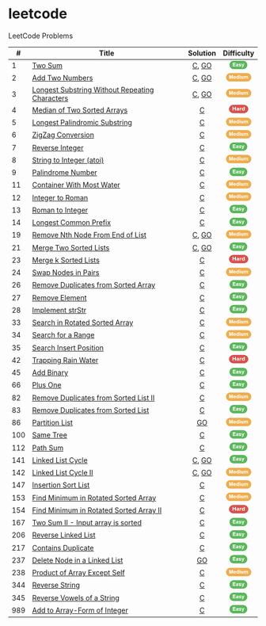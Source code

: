# leetcode
LeetCode Problems

| # | Title | Solution | Difficulty |
|---|-------|:--------:|:----------:|
|1| [Two Sum](https://leetcode.com/problems/two-sum/description/) | [C](./solutions/c/TwoSum.c), [GO](./solutions/go/0001.go) | ![Easy][Easy] |
|2| [Add Two Numbers](https://leetcode.com/problems/add-two-numbers/description/) | [C](./solutions/c/AddTwoNumbers.c), [GO](./solutions/go/0002.go) | ![Medium][Medium] |
|3| [Longest Substring Without Repeating Characters](https://leetcode.com/problems/longest-substring-without-repeating-characters/description/) | [C](./solutions/c/LongestSubstringWithoutRepeatingCharacters.c), [GO](./solutions/go/0003.go) | ![Medium][Medium] |
|4| [Median of Two Sorted Arrays](https://leetcode.com/problems/median-of-two-sorted-arrays/description/) | [C](./solutions/c/MedianOfTwoSortedArrays.c) | ![Hard][Hard] |
|5| [Longest Palindromic Substring](https://leetcode.com/problems/longest-palindromic-substring/description/) | [C](./solutions/c/longestPalindromicSubstring.c) | ![Medium][Medium] |
|6| [ZigZag Conversion](https://leetcode.com/problems/zigzag-conversion/) | [C](./solutions/c/ZigZagConversion.c) | ![Medium][Medium] |
|7| [Reverse Integer](https://leetcode.com/problems/reverse-integer/description/) | [C](./solutions/c/ReverseInteger.c) | ![Easy][Easy] |
|8| [String to Integer (atoi)](https://leetcode.com/problems/string-to-integer-atoi/description/) | [C](./solutions/c/StringToInteger.c) | ![Medium][Medium] |
|9| [Palindrome Number](https://leetcode.com/problems/palindrome-number/description/) | [C](./solutions/c/PalindromeNumber.c) | ![Easy][Easy] |
|11| [Container With Most Water](https://leetcode.com/problems/container-with-most-water/description/) | [C](./solutions/c/ContainerWithMostWater.c) | ![Medium][Medium] |
|12| [Integer to Roman](https://leetcode.com/problems/integer-to-roman/) | [C](./solutions/c/IntegerToRoman.c) | ![Medium][Medium] |
|13| [Roman to Integer](https://leetcode.com/problems/roman-to-integer/) | [C](./solutions/c/RomanToInteger.c) | ![Easy][Easy] |
|14| [Longest Common Prefix](https://leetcode.com/problems/longest-common-prefix/) | [C](./solutions/c/LongestCommonPrefix.c) | ![Easy][Easy] |
|19| [Remove Nth Node From End of List](https://leetcode.com/problems/remove-nth-node-from-end-of-list/description/) | [C](./solutions/c/RemoveNthFromEnd.c), [GO](./solutions/go/0019.go) | ![Medium][Medium] |
|21| [Merge Two Sorted Lists](https://leetcode.com/problems/merge-two-sorted-lists/description/) | [C](./solutions/c/MergeTwoLists.c), [GO](./solutions/go/0021.go) | ![Easy][Easy] |
|23| [Merge k Sorted Lists](https://leetcode.com/problems/merge-k-sorted-lists/description/) | [C](./solutions/c/MergeKLists.c) | ![Hard][Hard] |
|24| [Swap Nodes in Pairs](https://leetcode.com/problems/swap-nodes-in-pairs/description/) | [C](./solutions/c/SwapPairs.c) | ![Medium][Medium] |
|26| [Remove Duplicates from Sorted Array](https://leetcode.com/problems/remove-duplicates-from-sorted-array/description/) | [C](./solutions/c/RemoveDuplicates.c) | ![Easy][Easy] |
|27| [Remove Element](https://leetcode.com/problems/remove-element/description/) | [C](./solutions/c/RemoveElement.c) | ![Easy][Easy] |
|28| [Implement strStr](https://leetcode.com/problems/implement-strstr/description/) | [C](./solutions/c/StrStr.c) | ![Easy][Easy] |
|33| [Search in Rotated Sorted Array](https://leetcode.com/problems/search-in-rotated-sorted-array/description/) | [C](./solutions/c/SearchInRotatedSortedArray.c) | ![Medium][Medium] |
|34| [Search for a Range](https://leetcode.com/problems/search-for-a-range/description/) | [C](./solutions/c/SearchRange.c) | ![Medium][Medium] |
|35| [Search Insert Position](https://leetcode.com/problems/search-insert-position/description/) | [C](./solutions/c/SearchInsert.c) | ![Easy][Easy] |
|42| [Trapping Rain Water](https://leetcode.com/problems/trapping-rain-water/description/) | [C](./solutions/c/TrappingRainWater.c) | ![Hard][Hard] |
|45| [Add Binary](https://leetcode.com/problems/add-binary/) | [C](./solutions/c/AddBinary.c) | ![Easy][Easy] |
|66| [Plus One](https://leetcode.com/problems/plus-one/description/) | [C](./solutions/c/PlusOne.c) | ![Easy][Easy] |
|82| [Remove Duplicates from Sorted List II](https://leetcode.com/problems/remove-duplicates-from-sorted-list-ii/description/) | [C](./solutions/c/RemoveDuplicatesFromSortedListII.c) | ![Medium][Medium] |
|83| [Remove Duplicates from Sorted List](https://leetcode.com/problems/remove-duplicates-from-sorted-list/description/) | [C](./solutions/c/RemoveDuplicatesFromSortedList.c) | ![Easy][Easy] |
|86| [Partition List](https://leetcode.com/problems/partition-list/) | [GO](./solutions/go/0086.go) | ![Medium][Medium] |
|100| [Same Tree](https://leetcode.com/problems/same-tree/description/) | [C](./solutions/c/SameTree.c) | ![Easy][Easy] |
|112| [Path Sum](https://leetcode.com/problems/path-sum/description/) | [C](./solutions/c/PathSum.c) | ![Easy][Easy] |
|141| [Linked List Cycle](https://leetcode.com/problems/linked-list-cycle/description/) | [C](./solutions/c/LinkedListCycle.c), [GO](./solutions/go/0141.go) | ![Easy][Easy] |
|142| [Linked List Cycle II](https://leetcode.com/problems/linked-list-cycle-ii/description/) | [C](./solutions/c/LinkedListCycleII.c), [GO](./solutions/go/0142.go) | ![Medium][Medium] |
|147| [Insertion Sort List](https://leetcode.com/problems/insertion-sort-list/description/) | [C](./solutions/c/InsertionSortList.c) | ![Medium][Medium] |
|153| [Find Minimum in Rotated Sorted Array](https://leetcode.com/problems/find-minimum-in-rotated-sorted-array/description/) | [C](./solutions/c/FindMinimumInRotatedSortedArray.c) | ![Medium][Medium] |
|154| [Find Minimum in Rotated Sorted Array II](https://leetcode.com/problems/find-minimum-in-rotated-sorted-array-ii/description/) | [C](./solutions/c/FindMinimumInRotatedSortedArrayII.c) | ![Hard][Hard] |
|167| [Two Sum II - Input array is sorted](https://leetcode.com/problems/two-sum-ii-input-array-is-sorted/description/) | [C](./solutions/c/TwoSumII.c) | ![Easy][Easy] |
|206| [Reverse Linked List](https://leetcode.com/problems/reverse-linked-list/description/) | [C](./solutions/c/ReverseLinkedList.c) | ![Easy][Easy] |
|217| [Contains Duplicate](https://leetcode.com/problems/contains-duplicate/description/) | [C](./solutions/c/ContainsDuplicate.c) | ![Easy][Easy] |
|237| [Delete Node in a Linked List](https://leetcode.com/problems/delete-node-in-a-linked-list) | [GO](./solutions/go/0237.go) | ![Easy][Easy] |
|238| [Product of Array Except Self](https://leetcode.com/problems/product-of-array-except-self/description/) | [C](./solutions/c/ProductOfArrayExceptSelf.c) | ![Medium][Medium] |
|344| [Reverse String](https://leetcode.com/problems/reverse-string/description/) | [C](./solutions/c/ReverseString.c) | ![Easy][Easy] |
|345| [Reverse Vowels of a String](https://leetcode.com/problems/reverse-vowels-of-a-string/description/) | [C](./solutions/c/ReverseVowelsOfAString.c) | ![Easy][Easy] |
|989| [Add to Array-Form of Integer](https://leetcode.com/problems/add-to-array-form-of-integer/) | [C](.solutions/c/AddToArrayFormOfInteger.c) | ![Easy][Easy] |


[Easy]: ./asset/easy.png
[Medium]: ./asset/medium.png
[Hard]: ./asset/hard.png
